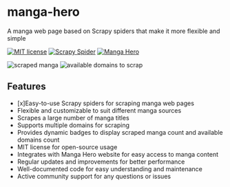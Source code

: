 # manga-hero
A manga web page based on Scrapy spiders that make it more flexible and simple

[![MIT license](https://img.shields.io/badge/license-MIT-green "MIT license")](./LICENSE.md "MIT license") [![Scrapy Spider](https://img.shields.io/badge/-scrapy-3A9E9E "Scrapy Spider")](https://scrapy.org/ "scrapy spider") [![Manga Hero](https://img.shields.io/static/v1?label=Web%20site&message=manga-hero&color=3A9E9F "Manga Hero")](https://dahbot.000webhostapp.com/manga_hero/ "Manga Hero")

![scraped manga](https://img.shields.io/badge/dynamic/json?label=total-scraped-manga&query=$[%27total-scraped-manga%27]&url=https%3A%2F%2Fapi.jsonbin.io%2Fv3%2Fb%2F6443efbd9d312622a34fd4da%3Fmeta%3Dfalse "scraped manga") ![available domains to scrap](https://img.shields.io/badge/dynamic/json?label=domains-count-available-to-scrap&query=$[%27total-domains-available-to-scrap%27]&url=https%3A%2F%2Fapi.jsonbin.io%2Fv3%2Fb%2F6443efbd9d312622a34fd4da%3Fmeta%3Dfalse "available domains to scrap")
 ## Features
- [x]Easy-to-use Scrapy spiders for scraping manga web pages
- Flexible and customizable to suit different manga sources
- Scrapes a large number of manga titles
- Supports multiple domains for scraping
- Provides dynamic badges to display scraped manga count and available domains count
- MIT license for open-source usage
- Integrates with Manga Hero website for easy access to manga content
- Regular updates and improvements for better performance
- Well-documented code for easy understanding and maintenance
- Active community support for any questions or issues


